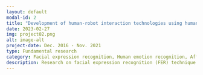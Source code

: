 ```yaml
---
layout: default
modal-id: 2
title: "Development of human‐robot interaction technologies using human internal emotional states recognition"
date: 2023-02-27
img: project02.png
alt: image-alt
project-date: Dec. 2016 - Nov. 2021
type: Fundamental research
category: Facial expression recognition, Human emotion recognition, Affect estimation
description: Research on facial expression recognition (FER) technique. Valence-arousal (VA) domain FER. Case study of mismatches between inner emotions and facial expressions (i.e.,hidden emotion detection).
---
```

